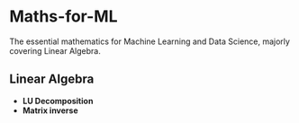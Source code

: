 # Maths-for-ML
The essential mathematics for Machine Learning and Data Science, majorly covering Linear Algebra.

## Linear Algebra

* **LU Decomposition**
* **Matrix inverse**
